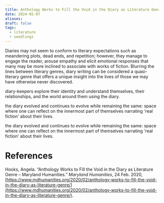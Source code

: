 ```yaml
---
title: Anthology Works to Fill the Void in the Diary as Literature Genre by Angela Hooks
date: 2024-05-07
aliases: 
draft: false
tags:
  - literature
  - seedlings
---
```

Diaries may not seem to conform to literary expectations such as meandering plots, dead ends, and repetition; however, they manage to engage the reader, arouse empathy and elicit emotional responses that many may be more inclined to associate with works of fiction. Blurring the lines between literary genres, diary writing can be considered a quasi-literary genre that offers a unique insight into the lives of those we may have otherwise never discovered.

diary-keepers explore their identity and understand themselves, their relationships, and the world around them using the diary.

the diary evolved and continues to evolve while remaining the same: space where one can reflect on the innermost part of themselves narrating 'real fiction' about their lives.

the diary evolved and continues to evolve while remaining the same: space where one can reflect on the innermost part of themselves narrating 'real fiction' about their lives.

# References

Hooks, Angela. “Anthology Works to Fill the Void in the Diary as Literature Genre – Maryland Humanities.” _Maryland Humanities_, 24 Feb. 2020, [https://www.mdhumanities.org/2020/02/anthology-works-to-fill-the-void-in-the-diary-as-literature-genre/](https://www.mdhumanities.org/2020/02/anthology-works-to-fill-the-void-in-the-diary-as-literature-genre/).